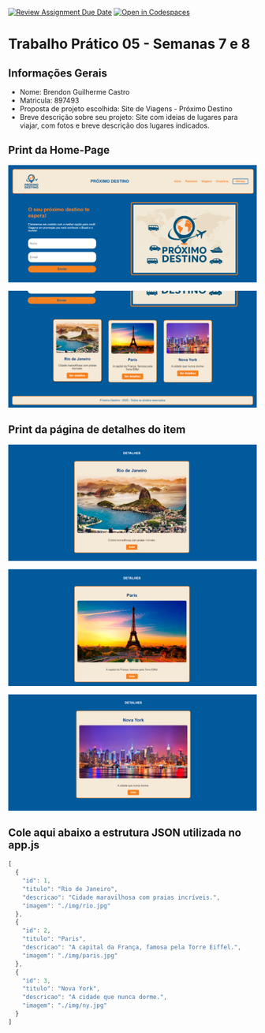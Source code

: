 [![Review Assignment Due Date](https://classroom.github.com/assets/deadline-readme-button-22041afd0340ce965d47ae6ef1cefeee28c7c493a6346c4f15d667ab976d596c.svg)](https://classroom.github.com/a/KZhXwLZL)
[![Open in Codespaces](https://classroom.github.com/assets/launch-codespace-2972f46106e565e64193e422d61a12cf1da4916b45550586e14ef0a7c637dd04.svg)](https://classroom.github.com/open-in-codespaces?assignment_repo_id=20649945)
# Trabalho Prático 05 - Semanas 7 e 8

## Informações Gerais

- Nome: Brendon Guilherme Castro
- Matricula: 897493
- Proposta de projeto escolhida: Site de Viagens - Próximo Destino
- Breve descrição sobre seu projeto: Site com ideias de lugares para viajar, com fotos e breve descrição dos lugares indicados.

## Print da Home-Page

![Home-page1](public/homepage1.png)

![Home-page2](public/homepage2.png)

## Print da página de detalhes do item

![Detalhes Rio](public/pagedetalhesrio.png)

![Detalhes Paris](public/pagedetalhesparis.png)

![Detalhes New York](public/pagedetalhesny.png)

## Cole aqui abaixo a estrutura JSON utilizada no app.js

```javascript
[
  {
    "id": 1,
    "titulo": "Rio de Janeiro",
    "descricao": "Cidade maravilhosa com praias incríveis.",
    "imagem": "./img/rio.jpg"
  },
  {
    "id": 2,
    "titulo": "Paris",
    "descricao": "A capital da França, famosa pela Torre Eiffel.",
    "imagem": "./img/paris.jpg"
  },
  {
    "id": 3,
    "titulo": "Nova York",
    "descricao": "A cidade que nunca dorme.",
    "imagem": "./img/ny.jpg"
  }
]
```